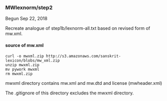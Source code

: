 ### MWlexnorm/step2

Begun Sep 22, 2018

Recreate analogue of step1b/lexnorm-all.txt based on revised form of 
mw.xml.

#### source of mw.xml
```
curl -o mwxml.zip http://s3.amazonaws.com/sanskrit-lexicon/blobs/mw_xml.zip
unzip mwxml.zip
mv pywork mwxml
rm mwxml.zip
```
mwxml directory contains mw.xml and mw.dtd and license (mwheader.xml)

The .gitignore of this directory excludes the mwxml directory.
